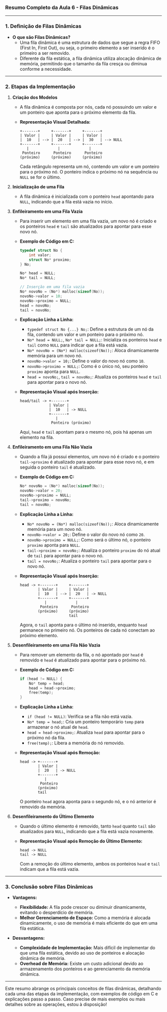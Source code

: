 ### **Resumo Completo da Aula 6 - Filas Dinâmicas**

---

### **1. Definição de Filas Dinâmicas**

- **O que são Filas Dinâmicas?**
  - Uma fila dinâmica é uma estrutura de dados que segue a regra FIFO (First In, First Out), ou seja, o primeiro elemento a ser inserido é o primeiro a ser removido.
  - Diferente da fila estática, a fila dinâmica utiliza alocação dinâmica de memória, permitindo que o tamanho da fila cresça ou diminua conforme a necessidade.

---

### **2. Etapas da Implementação**

1. **Criação dos Modelos**
   - A fila dinâmica é composta por nós, cada nó possuindo um valor e um ponteiro que aponta para o próximo elemento da fila.

   - **Representação Visual Detalhada:**
     ```
     +-------+     +-------+     +-------+
     | Valor |     | Valor |     | Valor |
     |  10   | --> |  20   | --> |  30   | --> NULL
     +-------+     +-------+     +-------+
        |             |             |
      Ponteiro      Ponteiro      Ponteiro
     (próximo)     (próximo)     (próximo)
     ```
     Cada retângulo representa um nó, contendo um valor e um ponteiro para o próximo nó. O ponteiro indica o próximo nó na sequência ou `NULL` se for o último.

2. **Inicialização de uma Fila**
   - A fila dinâmica é inicializada com o ponteiro `head` apontando para `NULL`, indicando que a fila está vazia no início.

3. **Enfileiramento em uma Fila Vazia**
   - Para inserir um elemento em uma fila vazia, um novo nó é criado e os ponteiros `head` e `tail` são atualizados para apontar para esse novo nó.
   - **Exemplo de Código em C:**
     ```c
     typedef struct No {
         int valor;
         struct No* proximo;
     } No;

     No* head = NULL;
     No* tail = NULL;

     // Inserção em uma fila vazia
     No* novoNo = (No*) malloc(sizeof(No));
     novoNo->valor = 10;
     novoNo->proximo = NULL;
     head = novoNo;
     tail = novoNo;
     ```
   - **Explicação Linha a Linha:**
     - `typedef struct No {...} No;`: Define a estrutura de um nó da fila, contendo um valor e um ponteiro para o próximo nó.
     - `No* head = NULL;`, `No* tail = NULL;`: Inicializa os ponteiros `head` e `tail` como `NULL` para indicar que a fila está vazia.
     - `No* novoNo = (No*) malloc(sizeof(No));`: Aloca dinamicamente memória para um novo nó.
     - `novoNo->valor = 10;`: Define o valor do novo nó como `10`.
     - `novoNo->proximo = NULL;`: Como é o único nó, seu ponteiro `proximo` aponta para `NULL`.
     - `head = novoNo;`, `tail = novoNo;`: Atualiza os ponteiros `head` e `tail` para apontar para o novo nó.

   - **Representação Visual após Inserção:**
     ```
     head/tail -> +-------+
                  | Valor |
                  |  10   | -> NULL
                  +-------+
                     |
                   Ponteiro (próximo)
     ```
     Aqui, `head` e `tail` apontam para o mesmo nó, pois há apenas um elemento na fila.

4. **Enfileiramento em uma Fila Não Vazia**
   - Quando a fila já possui elementos, um novo nó é criado e o ponteiro `tail->proximo` é atualizado para apontar para esse novo nó, e em seguida o ponteiro `tail` é atualizado.
   - **Exemplo de Código em C:**
     ```c
     No* novoNo = (No*) malloc(sizeof(No));
     novoNo->valor = 20;
     novoNo->proximo = NULL;
     tail->proximo = novoNo;
     tail = novoNo;
     ```
   - **Explicação Linha a Linha:**
     - `No* novoNo = (No*) malloc(sizeof(No));`: Aloca dinamicamente memória para um novo nó.
     - `novoNo->valor = 20;`: Define o valor do novo nó como `20`.
     - `novoNo->proximo = NULL;`: Como será o último nó, o ponteiro `proximo` aponta para `NULL`.
     - `tail->proximo = novoNo;`: Atualiza o ponteiro `proximo` do nó atual de `tail` para apontar para o novo nó.
     - `tail = novoNo;`: Atualiza o ponteiro `tail` para apontar para o novo nó.

   - **Representação Visual após Inserção:**
     ```
     head -> +-------+     +-------+
             | Valor |     | Valor |
             |  10   | --> |  20   | -> NULL
             +-------+     +-------+
                |             |
              Ponteiro      Ponteiro
             (próximo)     (próximo)
                           tail
     ```
     Agora, o `tail` aponta para o último nó inserido, enquanto `head` permanece no primeiro nó. Os ponteiros de cada nó conectam ao próximo elemento.

5. **Desenfileiramento em uma Fila Não Vazia**
   - Para remover um elemento da fila, o nó apontado por `head` é removido e `head` é atualizado para apontar para o próximo nó.
   - **Exemplo de Código em C:**
     ```c
     if (head != NULL) {
         No* temp = head;
         head = head->proximo;
         free(temp);
     }
     ```
   - **Explicação Linha a Linha:**
     - `if (head != NULL)`: Verifica se a fila não está vazia.
     - `No* temp = head;`: Cria um ponteiro temporário `temp` para armazenar o nó atual de `head`.
     - `head = head->proximo;`: Atualiza `head` para apontar para o próximo nó da fila.
     - `free(temp);`: Libera a memória do nó removido.

   - **Representação Visual após Remoção:**
     ```
     head -> +-------+
             | Valor |
             |  20   | -> NULL
             +-------+
                |
              Ponteiro
             (próximo)
             tail
     ```
     O ponteiro `head` agora aponta para o segundo nó, e o nó anterior é removido da memória.

6. **Desenfileiramento do Último Elemento**
   - Quando o último elemento é removido, tanto `head` quanto `tail` são atualizados para `NULL`, indicando que a fila está vazia novamente.

   - **Representação Visual após Remoção do Último Elemento:**
     ```
     head -> NULL
     tail -> NULL
     ```
     Com a remoção do último elemento, ambos os ponteiros `head` e `tail` indicam que a fila está vazia.

---

### **3. Conclusão sobre Filas Dinâmicas**

- **Vantagens:**
  - **Flexibilidade:** A fila pode crescer ou diminuir dinamicamente, evitando o desperdício de memória.
  - **Melhor Gerenciamento de Espaço:** Como a memória é alocada dinamicamente, o uso de memória é mais eficiente do que em uma fila estática.

- **Desvantagens:**
  - **Complexidade de Implementação:** Mais difícil de implementar do que uma fila estática, devido ao uso de ponteiros e alocação dinâmica de memória.
  - **Overhead de Memória:** Existe um custo adicional devido ao armazenamento dos ponteiros e ao gerenciamento da memória dinâmica.

---

Este resumo abrange os principais conceitos de filas dinâmicas, detalhando cada uma das etapas da implementação, com exemplos de código em C e explicações passo a passo. Caso precise de mais exemplos ou mais detalhes sobre as operações, estou à disposição!


